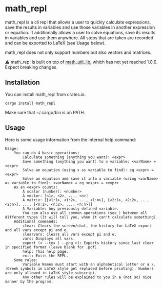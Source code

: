 # math_repl

math_repl is a cli repl that allows a user to quickly calculate expressions, save the results in variables and use those variables in another expression or equation. It additionally allows a user to solve equations, save its results in variables and use them anywhere. All steps that are taken are recorded and can be exported to LaTeX (see Usage below).

math_repl does not only support numbers but also vectors and matrices.

:warning: math_repl is built on top of [math_util_lib](https://crates.io/crates/math_utils_lib), which has not yet reached 1.0.0. Expect breaking changes.

## Installation

You can install math_repl from crates.io.

```
cargo install math_repl
```

Make sure that ~/.cargo/bin is on PATH.

## Usage
Here is some usage information from the internal help command:

```
Usage:
    You can do 4 basic operations:
        Calculate something (anything you want): <expr>
        Save something (anything you want) to a variable: <varName> = <expr>
        Solve an equation (using x as variable to find): eq <expr> = <expr>
        Solve an equation and save it into a variable (using <varName> as variable to find): <varName> = eq <expr> = <expr>
    As an <expr> counts:
        A scalar (number): <number>
        A vector: [<1>, <2>, ..., <n>]
        A matrix: [[<1:1>, <1:2>, ..., <1:n>], [<2:1>, <2:2>, ..., <2:n>], ..., [<n:1>, <n:2>, ..., <n:n>]]
        A Variable: Any previously defined variable.
        You can also use all common operations (see ) between all different types (It will tell you, when it can't calculate something).
    Additional commands:
        clear: Clears the screen/chat, the history for LaTeX export and all vars except pi and e.
        clearvars: Clears all vars except pi and e.
        vars: Displays all vars.
        export (< --tex | --png >): Exports history since last clear in specified format (leave blank for .pdf).
        help: This help page.
        exit: Exits the REPL.
    Some rules:
        Variable Names must start with an alphabetical letter or a \. (Greek symbols in LaTeX style get replaced before printing). Numbers are only allowed in LaTeX style subscript.
        Any other rules will be explained to you in a (not so) nice manner by the program.
```
